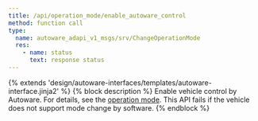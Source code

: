 ```yaml
---
title: /api/operation_mode/enable_autoware_control
method: function call
type:
  name: autoware_adapi_v1_msgs/srv/ChangeOperationMode
  res:
    - name: status
      text: response status
---
```


{% extends 'design/autoware-interfaces/templates/autoware-interface.jinja2' %}
{% block description %}
Enable vehicle control by Autoware. For details, see the [operation mode](./index.md).
This API fails if the vehicle does not support mode change by software.
{% endblock %}
